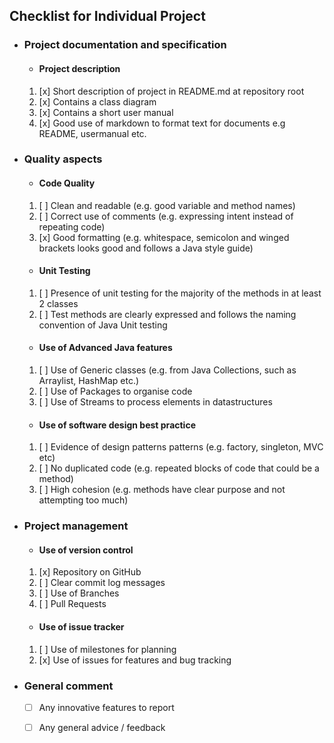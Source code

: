 ## Checklist for Individual Project

- ### Project documentation and specification
  
  - #### Project description
  1. [x] Short description of project in README.md at repository root 
  2. [x] Contains a class diagram
  3. [x] Contains a short user manual	
  4. [x] Good use of markdown to format text for documents e.g README, usermanual etc.

- ### Quality aspects	
  
  - #### Code Quality			
  1. [ ] Clean and readable (e.g. good variable and method names)
  2. [ ] Correct use of comments (e.g. expressing intent instead of repeating code)
  3. [x] Good formatting (e.g. whitespace, semicolon and winged brackets looks good and follows a Java style guide)				
      			
		
  - #### Unit Testing	
  1. [ ] Presence of unit testing for the majority of the methods in at least 2 classes
  2. [ ] Test methods are clearly expressed and follows the naming convention of Java Unit testing
   
  - #### Use of Advanced Java features
  1. [ ] Use of Generic classes (e.g. from Java Collections, such as Arraylist, HashMap etc.)
  2. [ ] Use of Packages to organise code
  3. [ ] Use of Streams to process elements in datastructures 
   
  - #### Use of software design best practice
  1. [ ] Evidence of design patterns patterns (e.g. factory, singleton, MVC etc)	
  2. [ ] No duplicated code (e.g. repeated blocks of code that could be a method)	
  3. [ ] High cohesion (e.g. methods have clear purpose and not attempting too much)
   	
- ### Project management
  - #### Use of version control
  1. [x] Repository on GitHub
  2. [ ] Clear commit log messages	
  3. [ ] Use of Branches
  4. [ ] Pull Requests
  - #### Use of issue tracker
  1. [ ] Use of milestones for planning	
  2. [x] Use of issues for features and bug tracking	

- ### General comment
  - [ ] Any innovative features to report
  - [ ] Any general advice / feedback

			
			



			
			
		
			
			
 			
			
			
			
		
			
			
		
		
 			
			
					
